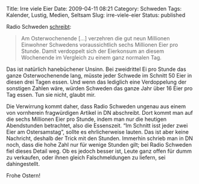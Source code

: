 Title: Irre viele Eier
Date: 2009-04-11 08:21
Category: Schweden
Tags: Kalender, Lustig, Medien, Seltsam
Slug: irre-viele-eier
Status: published

Radio Schweden
[schreibt](http://www.sr.se/cgi-bin/international/nyhetssidor/artikel.asp?nyheter=1&programid=2108&Artikel=2758845):

> Am Osterwochenende [...] verzehren die gut neun Millionen Einwohner
> Schwedens voraussichtlich sechs Millionen Eier pro Stunde. Damit
> verdoppelt sich der Eierkonsum an diesem Wochenende im Vergleich zu
> einem ganz normalen Tag.

Das ist natürlich hanebüchener Unsinn. Bei zweidrittel Ei pro Stunde das
ganze Osterwochenende lang, müsste jeder Schwede im Schnitt 50 Eier in
diesen drei Tagen essen. Und wenn das lediglich eine Verdoppelung der
sonstigen Zahlen wäre, würden Schweden das ganze Jahr über 16 Eier pro
Tag essen. Tun sie nicht, glaubt mir.

Die Verwirrung kommt daher, dass Radio Schweden ungenau aus einem von
vornherein fragwürdigen Artikel in DN abschreibt. Dort kommt man auf die
sechs Millionen Eier pro Stunde, indem man nur die heutigen Abendstunden
betrachtet, also die Essenszeit. “Im Schnitt isst jeder zwei Eier am
Ostersamstag”, sollte es ehrlicherweise lauten. Das ist aber keine
Nachricht, deshalb der Trick mit den Stunden. Immerhin schrieb man in DN
noch, dass die hohe Zahl nur für wenige Stunden gilt; bei Radio Schweden
fiel dieses Detail weg. Ob es jedoch besser ist, Leute ganz offen für
dumm zu verkaufen, oder ihnen gleich Falschmeldungen zu liefern, sei
dahingestellt.

Frohe Ostern!

